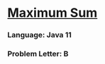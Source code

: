 # [Maximum Sum](https://codeforces.com/contest/1832/problem/B)

### Language: Java 11

### Problem Letter: B
